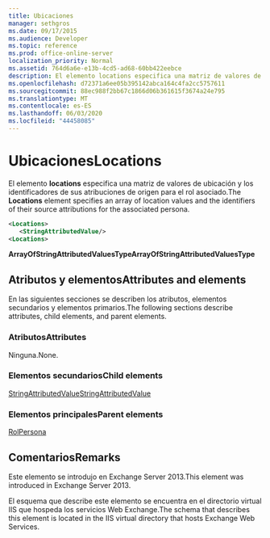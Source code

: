 ```yaml
---
title: Ubicaciones
manager: sethgros
ms.date: 09/17/2015
ms.audience: Developer
ms.topic: reference
ms.prod: office-online-server
localization_priority: Normal
ms.assetid: 764d6a6e-e13b-4cd5-ad68-60bb422eebce
description: El elemento locations especifica una matriz de valores de ubicación y los identificadores de sus atribuciones de origen para el rol asociado.
ms.openlocfilehash: d72371a6ee05b395142abca164c4fa2cc5757611
ms.sourcegitcommit: 88ec988f2bb67c1866d06b361615f3674a24e795
ms.translationtype: MT
ms.contentlocale: es-ES
ms.lasthandoff: 06/03/2020
ms.locfileid: "44458085"
---
```

# <a name="locations"></a><span data-ttu-id="1c6cf-103">Ubicaciones</span><span class="sxs-lookup"><span data-stu-id="1c6cf-103">Locations</span></span>

<span data-ttu-id="1c6cf-104">El elemento **locations** especifica una matriz de valores de ubicación y los identificadores de sus atribuciones de origen para el rol asociado.</span><span class="sxs-lookup"><span data-stu-id="1c6cf-104">The **Locations** element specifies an array of location values and the identifiers of their source attributions for the associated persona.</span></span> 
  
```XML
<Locations>
   <StringAttributedValue/>
<Locations>
```

 <span data-ttu-id="1c6cf-105">**ArrayOfStringAttributedValuesType**</span><span class="sxs-lookup"><span data-stu-id="1c6cf-105">**ArrayOfStringAttributedValuesType**</span></span>
## <a name="attributes-and-elements"></a><span data-ttu-id="1c6cf-106">Atributos y elementos</span><span class="sxs-lookup"><span data-stu-id="1c6cf-106">Attributes and elements</span></span>

<span data-ttu-id="1c6cf-107">En las siguientes secciones se describen los atributos, elementos secundarios y elementos primarios.</span><span class="sxs-lookup"><span data-stu-id="1c6cf-107">The following sections describe attributes, child elements, and parent elements.</span></span>
  
### <a name="attributes"></a><span data-ttu-id="1c6cf-108">Atributos</span><span class="sxs-lookup"><span data-stu-id="1c6cf-108">Attributes</span></span>

<span data-ttu-id="1c6cf-109">Ninguna.</span><span class="sxs-lookup"><span data-stu-id="1c6cf-109">None.</span></span>
  
### <a name="child-elements"></a><span data-ttu-id="1c6cf-110">Elementos secundarios</span><span class="sxs-lookup"><span data-stu-id="1c6cf-110">Child elements</span></span>

[<span data-ttu-id="1c6cf-111">StringAttributedValue</span><span class="sxs-lookup"><span data-stu-id="1c6cf-111">StringAttributedValue</span></span>](stringattributedvalue.md)
  
### <a name="parent-elements"></a><span data-ttu-id="1c6cf-112">Elementos principales</span><span class="sxs-lookup"><span data-stu-id="1c6cf-112">Parent elements</span></span>

[<span data-ttu-id="1c6cf-113">Rol</span><span class="sxs-lookup"><span data-stu-id="1c6cf-113">Persona</span></span>](persona.md)
  
## <a name="remarks"></a><span data-ttu-id="1c6cf-114">Comentarios</span><span class="sxs-lookup"><span data-stu-id="1c6cf-114">Remarks</span></span>

<span data-ttu-id="1c6cf-115">Este elemento se introdujo en Exchange Server 2013.</span><span class="sxs-lookup"><span data-stu-id="1c6cf-115">This element was introduced in Exchange Server 2013.</span></span>
  
<span data-ttu-id="1c6cf-116">El esquema que describe este elemento se encuentra en el directorio virtual IIS que hospeda los servicios Web Exchange.</span><span class="sxs-lookup"><span data-stu-id="1c6cf-116">The schema that describes this element is located in the IIS virtual directory that hosts Exchange Web Services.</span></span>
  

